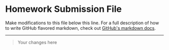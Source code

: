 # Homework Submission File

Make modifications to this file below this line. For a full description of how to write GitHub flavored markdown, check out [GitHub's markdown docs](https://docs.github.com/en/github/writing-on-github/getting-started-with-writing-and-formatting-on-github/basic-writing-and-formatting-syntax).

------------

> Your changes here

